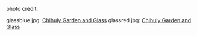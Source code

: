 photo credit:

glassblue.jpg: [Chihuly Garden and Glass](https://www.chihulygardenandglass.com/)
glassred.jpg: [Chihuly Garden and Glass](https://www.chihulygardenandglass.com/)